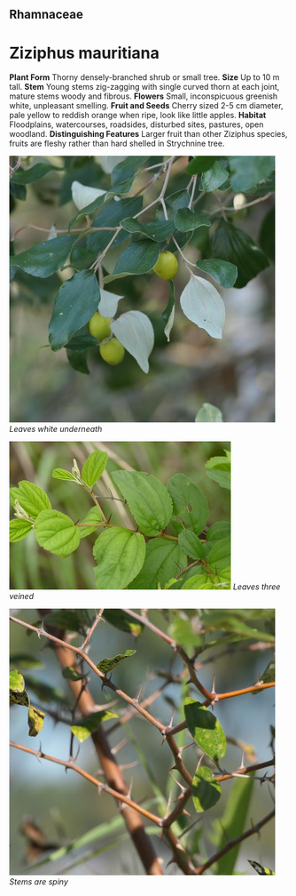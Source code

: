 ## Rhamnaceae
# Ziziphus mauritiana
 **Plant Form** Thorny densely-branched shrub or small tree. **Size** Up to 10 m tall. **Stem** Young stems zig-zagging with single curved thorn at each joint, mature stems woody and fibrous. **Flowers** Small, inconspicuous greenish white, unpleasant smelling. **Fruit and Seeds** Cherry sized 2-5 cm diameter, pale yellow to reddish orange when ripe, look like little apples. **Habitat** Floodplains, watercourses, roadsides, disturbed sites, pastures, open woodland. **Distinguishing Features** Larger fruit than other Ziziphus species, fruits are fleshy rather than hard shelled in Strychnine tree.


![Leaves white underneath](106356_P1267642.jpg)
 *Leaves white underneath* 

![Leaves three veined](9502_P6930465.jpg)
 *Leaves three veined* 

![Stems are spiny](107189_P1278531.jpg)
 *Stems are spiny* 

